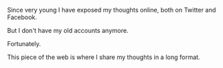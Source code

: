 Since very young I have exposed my thoughts online, both on Twitter and Facebook. 

But I don't have my old accounts anymore. 

Fortunately.

This piece of the web is where I share my thoughts in a long format. 